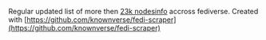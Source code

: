 Regular updated list of more then [23k nodesinfo](https://github.com/knownverse/fedi-nodes/tree/main/nodes/00) accross fediverse.
Created with [https://github.com/knownverse/fedi-scraper](https://github.com/knownverse/fedi-scraper)
